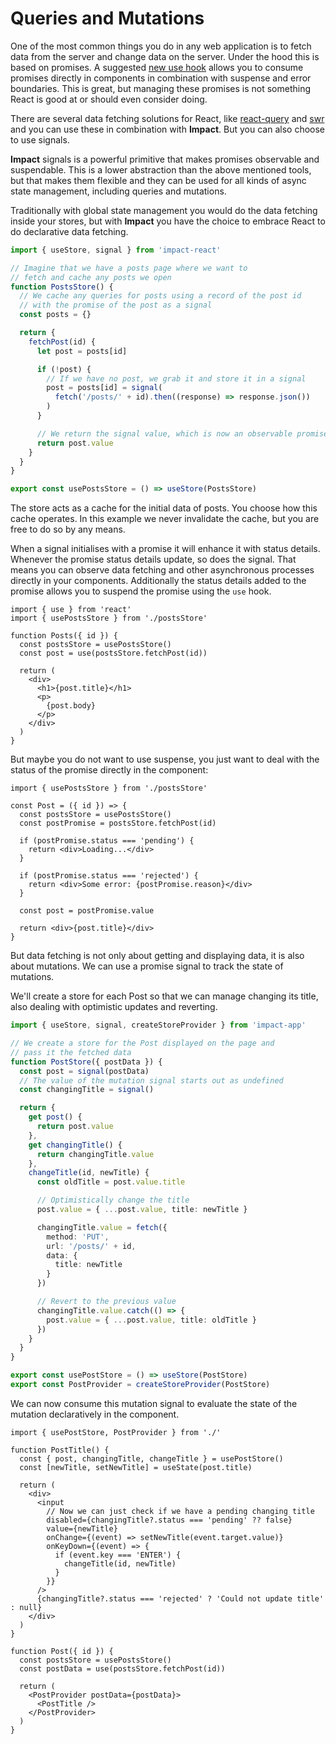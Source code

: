 # Queries and Mutations

One of the most common things you do in any web application is to fetch data from the server and change data on the server. Under the hood this is based on promises. A suggested [new use hook](https://blixtdev.com/all-about-reacts-new-use-hook) allows you to consume promises directly in components in combination with suspense and error boundaries. This is great, but managing these promises is not something React is good at or should even consider doing.

There are several data fetching solutions for React, like [react-query](https://tanstack.com/query/v4/docs/react/reference/useQuery) and [swr](https://swr.vercel.app/) and you can use these in combination with **Impact**. But you can also choose to use signals.

**Impact** signals is a powerful primitive that makes promises observable and suspendable. This is a lower abstraction than the above mentioned tools, but that makes them flexible and they can be used for all kinds of async state management, including queries and mutations.

Traditionally with global state management you would do the data fetching inside your stores, but with **Impact** you have the choice to embrace React to do declarative data fetching. 

```ts
import { useStore, signal } from 'impact-react'

// Imagine that we have a posts page where we want to
// fetch and cache any posts we open
function PostsStore() {
  // We cache any queries for posts using a record of the post id
  // with the promise of the post as a signal
  const posts = {}

  return {
    fetchPost(id) {
      let post = posts[id]

      if (!post) {
        // If we have no post, we grab it and store it in a signal
        post = posts[id] = signal(
          fetch('/posts/' + id).then((response) => response.json())
        )
      }

      // We return the signal value, which is now an observable promise
      return post.value
    }
  }
}

export const usePostsStore = () => useStore(PostsStore)
```

The store acts as a cache for the initial data of posts. You choose how this cache operates. In this example we never invalidate the cache, but you are free to do so by any means.

When a signal initialises with a promise it will enhance it with status details. Whenever the promise status details update, so does the signal. That means you can observe data fetching and other asynchronous processes directly in your components. Additionally the status details added to the promise allows you to suspend the promise using the `use` hook.

```tsx
import { use } from 'react'
import { usePostsStore } from './postsStore'

function Posts({ id }) {
  const postsStore = usePostsStore()
  const post = use(postsStore.fetchPost(id))

  return (
    <div>
      <h1>{post.title}</h1>
      <p>
        {post.body}
      </p>
    </div>
  )
}
```

But maybe you do not want to use suspense, you just want to deal with the status of the promise directly in the component:

```tsx
import { usePostsStore } from './postsStore'

const Post = ({ id }) => {
  const postsStore = usePostsStore()
  const postPromise = postsStore.fetchPost(id)

  if (postPromise.status === 'pending') {
    return <div>Loading...</div>
  }

  if (postPromise.status === 'rejected') {
    return <div>Some error: {postPromise.reason}</div>
  }

  const post = postPromise.value

  return <div>{post.title}</div>
}
```

But data fetching is not only about getting and displaying data, it is also about mutations. We can use a promise signal to track the state of mutations.

We'll create a store for each Post so that we can manage changing its title, also dealing with optimistic updates and reverting.

```ts
import { useStore, signal, createStoreProvider } from 'impact-app'

// We create a store for the Post displayed on the page and
// pass it the fetched data
function PostStore({ postData }) {
  const post = signal(postData)
  // The value of the mutation signal starts out as undefined
  const changingTitle = signal()

  return {
    get post() {
      return post.value
    },
    get changingTitle() {
      return changingTitle.value
    },
    changeTitle(id, newTitle) {
      const oldTitle = post.value.title

      // Optimistically change the title
      post.value = { ...post.value, title: newTitle }

      changingTitle.value = fetch({
        method: 'PUT',
        url: '/posts/' + id,
        data: {
          title: newTitle
        }
      })

      // Revert to the previous value
      changingTitle.value.catch(() => {
        post.value = { ...post.value, title: oldTitle }
      })
    }
  }
}

export const usePostStore = () => useStore(PostStore)
export const PostProvider = createStoreProvider(PostStore)
```

We can now consume this mutation signal to evaluate the state of the mutation declaratively in the component.

```tsx
import { usePostStore, PostProvider } from './'

function PostTitle() {
  const { post, changingTitle, changeTitle } = usePostStore()
  const [newTitle, setNewTitle] = useState(post.title)

  return (
    <div>
      <input
        // Now we can just check if we have a pending changing title
        disabled={changingTitle?.status === 'pending' ?? false}
        value={newTitle}
        onChange={(event) => setNewTitle(event.target.value)}
        onKeyDown={(event) => {
          if (event.key === 'ENTER') {
            changeTitle(id, newTitle)
          }
        }}
      />
      {changingTitle?.status === 'rejected' ? 'Could not update title' : null}
    </div>
  )
}

function Post({ id }) {
  const postsStore = usePostsStore()
  const postData = use(postsStore.fetchPost(id))

  return (
    <PostProvider postData={postData}>
      <PostTitle />
    </PostProvider>
  )
}
```
